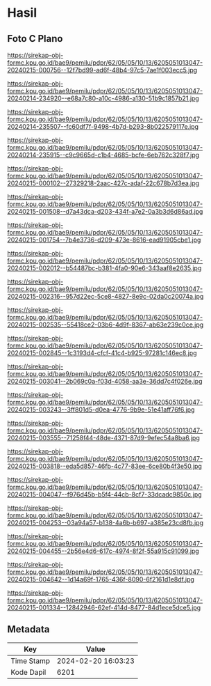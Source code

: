 # Hasil

## Foto C Plano

https://sirekap-obj-formc.kpu.go.id/bae9/pemilu/pdpr/62/05/05/10/13/6205051013047-20240215-000756--12f7bd99-ad6f-48b4-97c5-7ae1f003ecc5.jpg

https://sirekap-obj-formc.kpu.go.id/bae9/pemilu/pdpr/62/05/05/10/13/6205051013047-20240214-234920--e68a7c80-a10c-4986-a130-51b9c1857b21.jpg

https://sirekap-obj-formc.kpu.go.id/bae9/pemilu/pdpr/62/05/05/10/13/6205051013047-20240214-235507--fc60df7f-9498-4b7d-b293-8b022579117e.jpg

https://sirekap-obj-formc.kpu.go.id/bae9/pemilu/pdpr/62/05/05/10/13/6205051013047-20240214-235915--c9c9665d-c1b4-4685-bcfe-6eb762c328f7.jpg

https://sirekap-obj-formc.kpu.go.id/bae9/pemilu/pdpr/62/05/05/10/13/6205051013047-20240215-000102--27329218-2aac-427c-adaf-22c678b7d3ea.jpg

https://sirekap-obj-formc.kpu.go.id/bae9/pemilu/pdpr/62/05/05/10/13/6205051013047-20240215-001508--d7a43dca-d203-434f-a7e2-0a3b3d6d86ad.jpg

https://sirekap-obj-formc.kpu.go.id/bae9/pemilu/pdpr/62/05/05/10/13/6205051013047-20240215-001754--7b4e3736-d209-473e-8616-ead91905cbe1.jpg

https://sirekap-obj-formc.kpu.go.id/bae9/pemilu/pdpr/62/05/05/10/13/6205051013047-20240215-002012--b54487bc-b381-4fa0-90e6-343aaf8e2635.jpg

https://sirekap-obj-formc.kpu.go.id/bae9/pemilu/pdpr/62/05/05/10/13/6205051013047-20240215-002316--957d22ec-5ce8-4827-8e9c-02da0c20074a.jpg

https://sirekap-obj-formc.kpu.go.id/bae9/pemilu/pdpr/62/05/05/10/13/6205051013047-20240215-002535--55418ce2-03b6-4d9f-8367-ab63e239c0ce.jpg

https://sirekap-obj-formc.kpu.go.id/bae9/pemilu/pdpr/62/05/05/10/13/6205051013047-20240215-002845--1c3193d4-cfcf-41c4-b925-97281c146ec8.jpg

https://sirekap-obj-formc.kpu.go.id/bae9/pemilu/pdpr/62/05/05/10/13/6205051013047-20240215-003041--2b069c0a-f03d-4058-aa3e-36dd7c4f026e.jpg

https://sirekap-obj-formc.kpu.go.id/bae9/pemilu/pdpr/62/05/05/10/13/6205051013047-20240215-003243--3ff801d5-d0ea-4776-9b9e-51e41aff76f6.jpg

https://sirekap-obj-formc.kpu.go.id/bae9/pemilu/pdpr/62/05/05/10/13/6205051013047-20240215-003555--71258f44-48de-4371-87d9-9efec54a8ba6.jpg

https://sirekap-obj-formc.kpu.go.id/bae9/pemilu/pdpr/62/05/05/10/13/6205051013047-20240215-003818--eda5d857-46fb-4c77-83ee-6ce80b4f3e50.jpg

https://sirekap-obj-formc.kpu.go.id/bae9/pemilu/pdpr/62/05/05/10/13/6205051013047-20240215-004047--f976d45b-b5f4-44cb-8cf7-33dcadc9850c.jpg

https://sirekap-obj-formc.kpu.go.id/bae9/pemilu/pdpr/62/05/05/10/13/6205051013047-20240215-004253--03a94a57-b138-4a6b-b697-a385e23cd8fb.jpg

https://sirekap-obj-formc.kpu.go.id/bae9/pemilu/pdpr/62/05/05/10/13/6205051013047-20240215-004455--2b56e4d6-617c-4974-8f2f-55a915c91099.jpg

https://sirekap-obj-formc.kpu.go.id/bae9/pemilu/pdpr/62/05/05/10/13/6205051013047-20240215-004642--1d14a69f-1765-436f-8090-6f2161d1e8df.jpg

https://sirekap-obj-formc.kpu.go.id/bae9/pemilu/pdpr/62/05/05/10/13/6205051013047-20240215-001334--12842946-62ef-414d-8477-84d1ece5dce5.jpg


## Metadata

| Key        | Value               |
| ---------- | ------------------- |
| Time Stamp | 2024-02-20 16:03:23 |
| Kode Dapil | 6201                |



